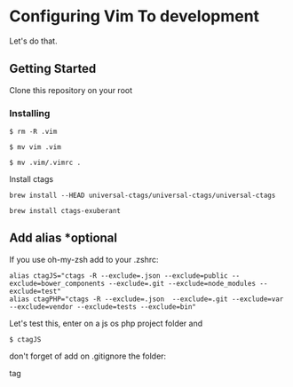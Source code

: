 # Configuring Vim To development

Let's do that.

## Getting Started

Clone this repository on your root

### Installing

```
$ rm -R .vim
```

```
$ mv vim .vim
```

```
$ mv .vim/.vimrc .
```

Install ctags

```
brew install --HEAD universal-ctags/universal-ctags/universal-ctags
```

```
brew install ctags-exuberant
```

## Add alias *optional

If you use oh-my-zsh add to your .zshrc:

```
alias ctagJS="ctags -R --exclude=.json --exclude=public --exclude=bower_components --exclude=.git --exclude=node_modules --exclude=test"
alias ctagPHP="ctags -R --exclude=.json  --exclude=.git --exclude=var --exclude=vendor --exclude=tests --exclude=bin"
```

Let's test this, enter on a js os php project folder and

```
$ ctagJS
```

don't forget of add on .gitignore the folder:

tag
